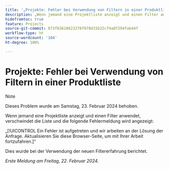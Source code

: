 ```yaml
---
title: '„Projekte: Fehler bei Verwendung von Filtern in einer Produktliste“'
description: „Wenn jemand eine Projektliste anzeigt und einen Filter anwendet, verschwindet die Liste und eine Fehlermeldung wird angezeigt.“
hidefromtoc: true
feature: Projects
source-git-commit: 073f63610623276f978d15b22cf4a8f294fab44f
workflow-type: ht
source-wordcount: '104'
ht-degree: 100%

---
```



# Projekte: Fehler bei Verwendung von Filtern in einer Produktliste

>[!NOTE]
>
>Dieses Problem wurde am Samstag, 23. Februar 2024 behoben.

Wenn jemand eine Projektliste anzeigt und einen Filter anwendet, verschwindet die Liste und die folgende Fehlermeldung wird angezeigt:

„[!UICONTROL Ein Fehler ist aufgetreten und wir arbeiten an der Lösung der Anfrage. Aktualisieren Sie diese Browser-Seite, um mit Ihrer Arbeit fortzufahren.]“

Dies wurde bei der Verwendung der neuen Filtererfahrung berichtet.

_Erste Meldung am Freitag, 22. Februar 2024._

